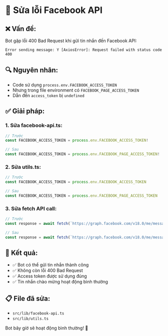 # 🔧 Sửa lỗi Facebook API

## ❌ **Vấn đề:**
Bot gặp lỗi 400 Bad Request khi gửi tin nhắn đến Facebook API:
```
Error sending message: Y [AxiosError]: Request failed with status code 400
```

## 🔍 **Nguyên nhân:**
- Code sử dụng `process.env.FACEBOOK_ACCESS_TOKEN` 
- Nhưng trong file environment có `FACEBOOK_PAGE_ACCESS_TOKEN`
- Dẫn đến `access_token` bị `undefined`

## ✅ **Giải pháp:**

### **1. Sửa facebook-api.ts:**
```typescript
// Trước
const FACEBOOK_ACCESS_TOKEN = process.env.FACEBOOK_ACCESS_TOKEN!

// Sau  
const FACEBOOK_ACCESS_TOKEN = process.env.FACEBOOK_PAGE_ACCESS_TOKEN!
```

### **2. Sửa utils.ts:**
```typescript
// Trước
const FACEBOOK_ACCESS_TOKEN = process.env.FACEBOOK_ACCESS_TOKEN

// Sau
const FACEBOOK_ACCESS_TOKEN = process.env.FACEBOOK_PAGE_ACCESS_TOKEN
```

### **3. Sửa fetch API call:**
```typescript
// Trước
const response = await fetch(`https://graph.facebook.com/v18.0/me/messages?access_token=${process.env.FACEBOOK_ACCESS_TOKEN}`, {

// Sau
const response = await fetch(`https://graph.facebook.com/v18.0/me/messages?access_token=${process.env.FACEBOOK_PAGE_ACCESS_TOKEN}`, {
```

## 🎯 **Kết quả:**
- ✅ Bot có thể gửi tin nhắn thành công
- ✅ Không còn lỗi 400 Bad Request
- ✅ Access token được sử dụng đúng
- ✅ Tin nhắn chào mừng hoạt động bình thường

## 📋 **File đã sửa:**
- `src/lib/facebook-api.ts`
- `src/lib/utils.ts`

Bot bây giờ sẽ hoạt động bình thường! 🚀
